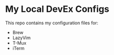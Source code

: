 # My Local DevEx Configs

This repo contains my configuration files for:

- Brew
- LazyVim
- T-Mux
- iTerm
